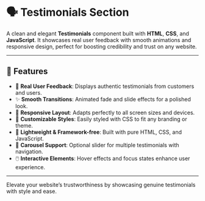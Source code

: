 # 🗣️ Testimonials Section

A clean and elegant **Testimonials** component built with **HTML**, **CSS**, and **JavaScript**. It showcases real user feedback with smooth animations and responsive design, perfect for boosting credibility and trust on any website.

---

## 🚀 Features

- 💬 **Real User Feedback**: Displays authentic testimonials from customers and users.  
- ✨ **Smooth Transitions**: Animated fade and slide effects for a polished look.  
- 📱 **Responsive Layout**: Adapts perfectly to all screen sizes and devices.  
- 🎨 **Customizable Styles**: Easily styled with CSS to fit any branding or theme.  
- 🧩 **Lightweight & Framework-free**: Built with pure HTML, CSS, and JavaScript.  
- 🔄 **Carousel Support**: Optional slider for multiple testimonials with navigation.  
- 🖱️ **Interactive Elements**: Hover effects and focus states enhance user experience.

---

Elevate your website’s trustworthiness by showcasing genuine testimonials with style and ease.
